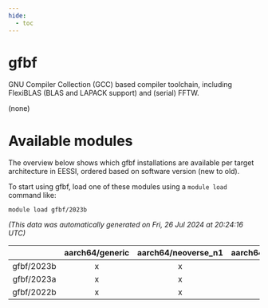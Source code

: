 ```yaml
---
hide:
  - toc
---
```


gfbf
====


GNU Compiler Collection (GCC) based compiler toolchain, including FlexiBLAS (BLAS and LAPACK support) and (serial) FFTW.

(none)
# Available modules


The overview below shows which gfbf installations are available per target architecture in EESSI, ordered based on software version (new to old).

To start using gfbf, load one of these modules using a `module load` command like:

```shell
module load gfbf/2023b
```

*(This data was automatically generated on Fri, 26 Jul 2024 at 20:24:16 UTC)*  

| |aarch64/generic|aarch64/neoverse_n1|aarch64/neoverse_v1|x86_64/generic|x86_64/amd/zen2|x86_64/amd/zen3|x86_64/intel/haswell|x86_64/intel/skylake_avx512|
| :---: | :---: | :---: | :---: | :---: | :---: | :---: | :---: | :---: |
|gfbf/2023b|x|x|x|x|x|x|x|x|
|gfbf/2023a|x|x|x|x|x|x|x|x|
|gfbf/2022b|x|x|x|x|x|x|x|x|

